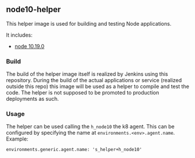 ## node10-helper
This helper image is used for building and testing Node applications.

It includes:
- [node 10.19.0](https://nodejs.org)

### Build
The build of the helper image itself is realized by Jenkins using this repository. During the build of the actual applications or service (realized outside this repo) this image will be used as a helper to compile and test the code. The helper is not supposed to be promoted to production deployments as such.

### Usage
The helper can be used calling the ```h_node10``` the k8 agent. This can be configured by specifying the name at ```environments.<env>.agent.name```. Example:
```
environments.generic.agent.name: 's_helper+h_node10'
```
